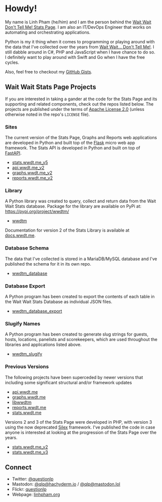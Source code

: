 # Howdy!

My name is Linh Pham (he/him) and I am the person behind the [Wait Wait Don't Tell Me! Stats Page](https://stats.wwdt.me). I am also an IT/DevOps Engineer that works on automating and orchestrating applications.

Python is my it thing when it comes to programming or playing around with the data that I've collected over the years from [Wait Wait... Don't Tell Me!](https://waitwait.npr.org). I still dabble around in C#, PHP and JavaScript when I have chance to do so. I definitely want to play around with Swift and Go when I have the free cycles.

Also, feel free to checkout my [GitHub Gists](https://gist.github.com/questionlp).

## Wait Wait Stats Page Projects

If you are interested in taking a gander at the code for the Stats Page and its supporting and related components, check out the repos listed below. The projects are published under the terms of [Apache License 2.0](https://www.apache.org/licenses/LICENSE-2.0) (unless otherwise noted in the repo's `LICENSE` file).

### Sites

The current version of the Stats Page, Graphs and Reports web applications are developed in Python and built top of the [Flask](https://github.com/pallets/flask) micro web app framework. The Stats API is developed in Python and built on top of [FastAPI](http://fastapi.tiangolo.com).

 * [stats.wwdt.me_v5](https://github.com/questionlp/stats.wwdt.me_v5)
 * [api.wwdt.me_v2](https://github.com/questionlp/api.wwdt.me_v2)
 * [graphs.wwdt.me_v2](https://github.com/questionlp/graphs.wwdt.me_v2)
 * [reports.wwdt.me_v2](https://github.com/questionlp/reports.wwdt.me_v2)

### Library

A Python library was created to query, collect and return data from the Wait Wait Stats database. Package for the library are available on PyPi at: <https://pypi.org/project/wwdtm/>

 * [wwdtm](https://github.com/questionlp/wwdtm)

Documentation for version 2 of the Stats Library is available at [docs.wwdt.me](https://docs.wwdt.me).

### Database Schema

The data that I've collected is stored in a MariaDB/MySQL database and I've published the schema for it in its own repo.

 * [wwdtm_database](https://github.com/questionlp/wwdtm_database)

### Database Export

A Python program has been created to export the contents of each table in the Wait Wait Stats Database as individual JSON files.

 * [wwdtm_database_export](https://github.com/questionlp/wwdtm_database_export)

### Slugify Names

A Python program has been created to generate slug strings for guests, hosts, locations, panelists and scorekeepers, which are used throughout the libraries and applications listed above.

 * [wwdtm_slugify](http://github.com/questionlp/wwdtm_slugify)

### Previous Versions

The following projects have been superceded by newer versions that including some significant structural and/or framework updates

 * [api.wwdt.me](https://github.com/questionlp/api.wwdt.me)
 * [graphs.wwdt.me](https://github.com/questionlp/graphs.wwdt.me)
 * [libwwdtm](https://github.com/questionlp/libwwdtm)
 * [reports.wwdt.me](https://github.com/questionlp/reports.wwdt.me)
 * [stats.wwdt.me](https://github.com/questionlp/stats.wwdt.me)
 
Versions 2 and 3 of the Stats Page were developed in PHP, with version 3 using the now deprecated [Silex](https://github.com/silexphp/Silex) framework. I've published the code in case anyone is interested at looking at the progression of the Stats Page over the years.

 * [stats.wwdt.me_v2](https://github.com/questionlp/stats.wwdt.me_v2)
 * [stats.wwdt.me_v3](https://github.com/questionlp/stats.wwdt.me_v3)

## Connect

 * Twitter: [@questionlp](https://twitter.com/questionlp)
 * Mastodon: [@qlp@hachyderm.io](https://hachyderm.io/@qlp) / [@qlp@mastodon.lol](https://mastodon.lol/@qlp)
 * Flickr: [questionlp](https://www.flickr.com/photos/questionlp)
 * Webpage: [linhpham.org](https://linhpham.org)
